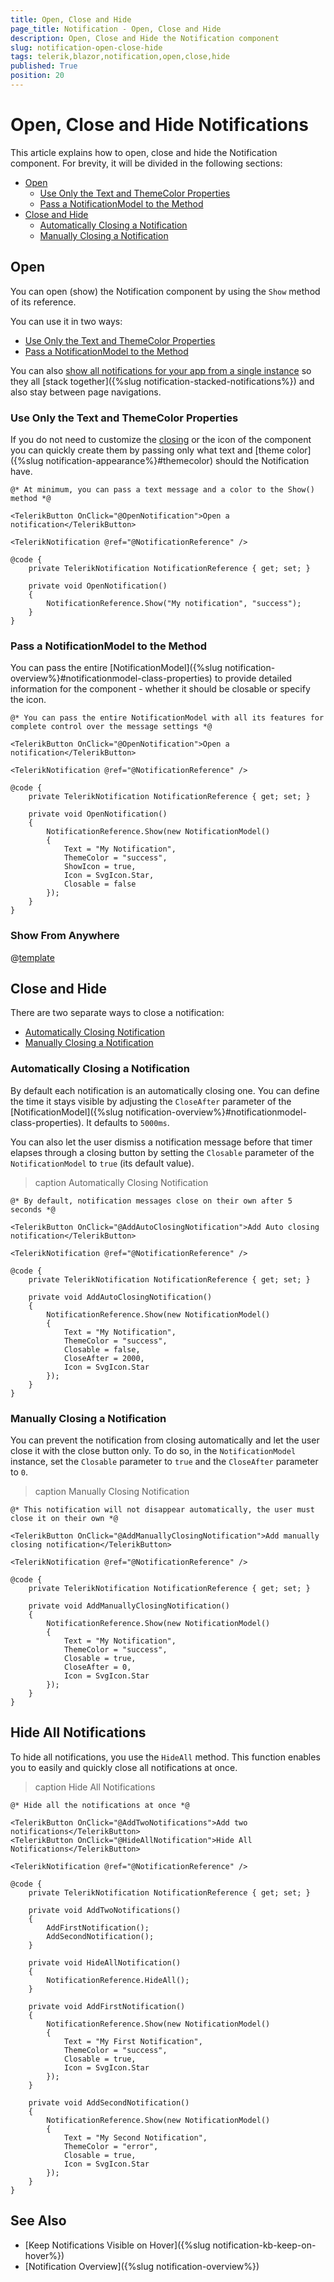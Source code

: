 ```yaml
---
title: Open, Close and Hide
page_title: Notification - Open, Close and Hide
description: Open, Close and Hide the Notification component
slug: notification-open-close-hide
tags: telerik,blazor,notification,open,close,hide
published: True
position: 20
---
```


# Open, Close and Hide Notifications


This article explains how to open, close and hide the Notification component. For brevity, it will be divided in the following sections:

* [Open](#open)
    * [Use Only the Text and ThemeColor Properties](#use-only-the-text-and-themecolor-properties)
    * [Pass a NotificationModel to the Method](#pass-a-notificationmodel-to-the-method)
* [Close and Hide](#close-and-hide)
    * [Automatically Closing a Notification](#automatically-closing-a-notification)
    * [Manually Closing a Notification](#manually-closing-a-notification)

## Open

You can open (show) the Notification component by using the `Show` method of its reference.

You can use it in two ways:

* [Use Only the Text and ThemeColor Properties](#use-only-the-text-and-themecolor-properties)
* [Pass a NotificationModel to the Method](#pass-a-notificationmodel-to-the-method)

You can also [show all notifications for your app from a single instance](#show-from-anywhere) so they all [stack together]({%slug notification-stacked-notifications%}) and also stay between page navigations.

### Use Only the Text and ThemeColor Properties

If you do not need to customize the [closing](#close-and-hide) or the icon of the component you can quickly create them by passing only what text and [theme color]({%slug notification-appearance%}#themecolor) should the Notification have.

````CSHTML
@* At minimum, you can pass a text message and a color to the Show() method *@

<TelerikButton OnClick="@OpenNotification">Open a notification</TelerikButton>

<TelerikNotification @ref="@NotificationReference" />

@code {
    private TelerikNotification NotificationReference { get; set; }

    private void OpenNotification()
    {
        NotificationReference.Show("My notification", "success");
    }
}
````

### Pass a NotificationModel to the Method

You can pass the entire [NotificationModel]({%slug notification-overview%}#notificationmodel-class-properties) to provide detailed information for the component - whether it should be closable or specify the icon. 

````CSHTML
@* You can pass the entire NotificationModel with all its features for complete control over the message settings *@

<TelerikButton OnClick="@OpenNotification">Open a notification</TelerikButton>

<TelerikNotification @ref="@NotificationReference" />

@code {
    private TelerikNotification NotificationReference { get; set; }

    private void OpenNotification()
    {
        NotificationReference.Show(new NotificationModel()
        {
            Text = "My Notification",
            ThemeColor = "success",
            ShowIcon = true,
            Icon = SvgIcon.Star,
            Closable = false
        });
    }
}
````

### Show From Anywhere

@[template](/_contentTemplates/notification/templates.md#one-instance-per-app-link)

## Close and Hide

There are two separate ways to close a notification:

* [Automatically Closing Notification](#automatically-closing-notification)
* [Manually Closing a Notification](#manually-closing-a-notification)

### Automatically Closing a Notification

By default each notification is an automatically closing one. You can define the time it stays visible by adjusting the `CloseAfter` parameter of the [NotificationModel]({%slug notification-overview%}#notificationmodel-class-properties). It defaults to `5000ms`.

You can also let the user dismiss a notification message before that timer elapses through a closing button by setting the `Closable` parameter of the `NotificationModel` to `true` (its default value).

>caption Automatically Closing Notification

````CSHTML
@* By default, notification messages close on their own after 5 seconds *@

<TelerikButton OnClick="@AddAutoClosingNotification">Add Auto closing notification</TelerikButton>

<TelerikNotification @ref="@NotificationReference" />

@code {
    private TelerikNotification NotificationReference { get; set; }

    private void AddAutoClosingNotification()
    {
        NotificationReference.Show(new NotificationModel()
        {
            Text = "My Notification",
            ThemeColor = "success",
            Closable = false,
            CloseAfter = 2000,
            Icon = SvgIcon.Star
        });
    }
}
````

### Manually Closing a Notification

You can prevent the notification from closing automatically and let the user close it with the close button only. To do so, in the `NotificationModel` instance, set the `Closable` parameter to `true` and the `CloseAfter` parameter to `0`.

>caption Manually Closing Notification

````CSHTML
@* This notification will not disappear automatically, the user must close it on their own *@

<TelerikButton OnClick="@AddManuallyClosingNotification">Add manually closing notification</TelerikButton>

<TelerikNotification @ref="@NotificationReference" />

@code {
    private TelerikNotification NotificationReference { get; set; }

    private void AddManuallyClosingNotification()
    {
        NotificationReference.Show(new NotificationModel()
        {
            Text = "My Notification",
            ThemeColor = "success",
            Closable = true,
            CloseAfter = 0,
            Icon = SvgIcon.Star
        });
    }
}
````

## Hide All Notifications

To hide all notifications, you use the `HideAll` method. This function enables you to easily and quickly close all notifications at once.

>caption Hide All Notifications

````CSHTML
@* Hide all the notifications at once *@

<TelerikButton OnClick="@AddTwoNotifications">Add two notifications</TelerikButton>
<TelerikButton OnClick="@HideAllNotification">Hide All Notifications</TelerikButton>

<TelerikNotification @ref="@NotificationReference" />

@code {
    private TelerikNotification NotificationReference { get; set; }

    private void AddTwoNotifications()
    {
        AddFirstNotification();
        AddSecondNotification();
    }

    private void HideAllNotification()
    {
        NotificationReference.HideAll();
    }

    private void AddFirstNotification()
    {
        NotificationReference.Show(new NotificationModel()
        {
            Text = "My First Notification",
            ThemeColor = "success",
            Closable = true,
            Icon = SvgIcon.Star
        });
    }

    private void AddSecondNotification()
    {
        NotificationReference.Show(new NotificationModel()
        {
            Text = "My Second Notification",
            ThemeColor = "error",
            Closable = true,
            Icon = SvgIcon.Star
        });
    }
}
````

## See Also

* [Keep Notifications Visible on Hover]({%slug notification-kb-keep-on-hover%})
* [Notification Overview]({%slug notification-overview%})
